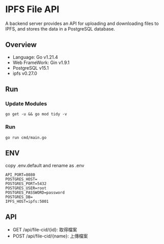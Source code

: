 # IPFS File API
A backend server provides an API for uploading and downloading files to IPFS, and stores the data in a PostgreSQL database.

## Overview

- Language: Go v1.21.4
- Web FrameWork: Gin v1.9.1
- PostgreSQL v15.1
- ipfs v0.27.0

## Run

### Update Modules
```
go get -u && go mod tidy -v
```


### Run
```
go run cmd/main.go
```

## ENV
copy .env.default and rename as .env
```
API_PORT=8080
POSTGRES_HOST=
POSTGRES_PORT=5432
POSTGRES_USER=root
POSTGRES_PASSWORD=password
POSTGRES_DB=
IPFS_HOST=ipfs:5001
```

## API

- GET /api/file-cid/{id}: 取得檔案
- POST /api/file-cid/{name}: 上傳檔案
